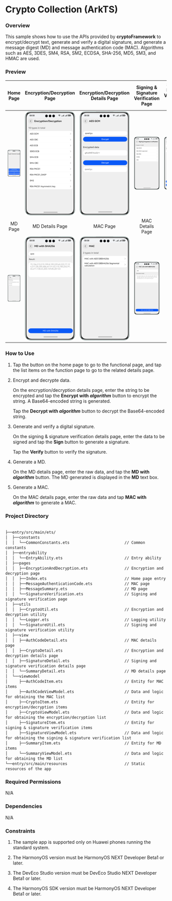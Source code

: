 # Crypto Collection (ArkTS)

### Overview

This sample shows how to use the APIs provided by **cryptoFramework** to encrypt/decrypt text, generate and verify a
digital signature, and generate a message digest (MD) and message authentication code (MAC). Algorithms such as AES,
3DES, SM4, RSA, SM2, ECDSA, SHA-256, MD5, SM3, and HMAC are used.

### Preview

| Home Page                                    | Encryption/Decryption Page                         | Encryption/Decryption Details Page                | Signing & Signature Verification Page           | Signing & Signature Verification Details Page        |
|----------------------------------------------|----------------------------------------------------|---------------------------------------------------|-------------------------------------------------|------------------------------------------------------|
| ![image](screenshots/devices/index.en.png)   | ![image](screenshots/devices/crypto.en.png)        | ![image](screenshots/devices/cryptoDetail.en.png) | ![image](screenshots/devices/signature.en.png)  | ![image](screenshots/devices/signatureDetail.en.png) |
| <center>MD Page</center>                     | <center>MD Details Page</center>                   | <center>MAC Page</center>                         | <center>MAC Details Page</center>               |                                                      |
| ![image](screenshots/devices/summary.en.png) | ![image](screenshots/devices/summaryDetail.en.png) | ![image](screenshots/devices/code.en.png)         | ![image](screenshots/devices/codeDetail.en.png) |                                                      |

### How to Use

1. Tap the button on the home page to go to the functional page, and tap the list items on the function page to go to
   the related details page.

2. Encrypt and decrypte data.

   On the encryption/decryption details page, enter the string to be encrypted and tap the **Encrypt with *algorithm***
   button to encrypt the string. A Base64-encoded string is generated.

   Tap the **Decrypt with *algorithm*** button to decrypt the Base64-encoded string.

3. Generate and verify a digital signature.

   On the signing & signature verification details page, enter the data to be signed and tap the **Sign** button to
   generate a signature.

   Tap the **Verify** button to verify the signature.

4. Generate a MD.

   On the MD details page, enter the raw data, and tap the **MD with *algorithm*** button. The MD generated is displayed
   in the **MD** text box.

5. Generate a MAC.

   On the MAC details page, enter the raw data and tap **MAC with *algorithm*** to generate a MAC.

### Project Directory

```

├──entry/src/main/ets/         
│  ├──constants
│  │  └──CommonConstants.ets                        // Common constants                    
│  ├──entryability
│  │  └──EntryAbility.ets                           // Entry ability
│  ├──pages
│  │  ├──EncryptionAndDecryption.ets                // Encryption and decryption page
│  │  ├──Index.ets                                  // Home page entry
│  │  ├──MessageAuthenticationCode.ets              // MAC page
│  │  ├──MessageSummary.ets                         // MD page
│  │  └──SignatureVerification.ets                  // Signing and signature verification page
│  ├──utils
│  │  ├──CryptoUtil.ets                             // Encryption and decryption utility
│  │  └──Logger.ets                                 // Logging utility
│  │  └──SignatureUtil.ets                          // Signing and signature verification utility
│  ├──view
│  │  ├──AuthCodeDetail.ets                         // MAC details page
│  │  ├──CryptoDetail.ets                           // Encryption and decryption details page
│  │  ├──SignatureDetail.ets                        // Signing and signature verification details page
│  │  └──SummaryDetail.ets                          // MD details page
│  └──viewmodel
│     ├──AuthCodeItem.ets                           // Entity for MAC items
│     ├──AuthCodeViewModel.ets                      // Data and logic for obtaining the MAC list
│     ├──CryptoItem.ets                             // Entity for encryption/decryption items
│     ├──CryptoViewModel.ets                        // Data and logic for obtaining the encryption/decryption list
│     ├──SignatureItem.ets                          // Entity for signing & signature verification items
│     ├──SignatureViewModel.ets                     // Data and logic for obtaining the signing & signature verification list
│     ├──SummaryItem.ets                            // Entity for MD items
│     └──SummaryViewModel.ets                       // Data and logic for obtaining the MD list
└──entry/src/main/resources                         // Static resources of the app

```

### Required Permissions

N/A

### Dependencies

N/A

### Constraints

1. The sample app is supported only on Huawei phones running the standard system.

2. The HarmonyOS version must be HarmonyOS NEXT Developer Beta1 or later.

3. The DevEco Studio version must be DevEco Studio NEXT Developer Beta1 or later.

4. The HarmonyOS SDK version must be HarmonyOS NEXT Developer Beta1 or later.
